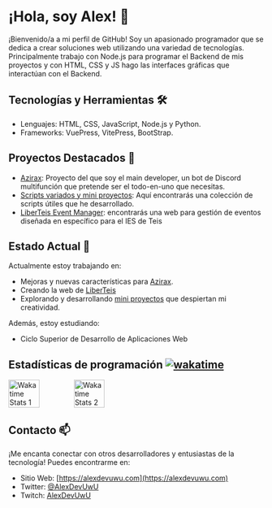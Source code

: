 # ¡Hola, soy Alex! 👋

¡Bienvenido/a a mi perfil de GitHub! Soy un apasionado programador que se dedica a crear soluciones web utilizando una variedad de tecnologías. Principalmente trabajo con Node.js para programar el Backend de mis proyectos y con HTML, CSS y JS hago las interfaces gráficas que interactúan con el Backend.

## Tecnologías y Herramientas 🛠️

- Lenguajes: HTML, CSS, JavaScript, Node.js y Python.
- Frameworks: VuePress, VitePress, BootStrap.

## Proyectos Destacados 🚀

- [Azirax](https://azirax.site): Proyecto del que soy el main developer, un bot de Discord multifunción que pretende ser el todo-en-uno que necesitas.
- [Scripts variados y mini proyectos](https://github.com/AlexDeveloperUwU/miniprojects): Aquí encontrarás una colección de scripts útiles que he desarrollado.
- [LiberTeis Event Manager](https://github.com/AlexDeveloperUwU/liberteis): encontrarás una web para gestión de eventos diseñada en específico para el IES de Teis

## Estado Actual 🌱

Actualmente estoy trabajando en:

- Mejoras y nuevas características para [Azirax](https://azirax.site).
- Creando la web de [LiberTeis](https://github.com/alexdeveloperuwu/liberteis)
- Explorando y desarrollando [mini proyectos](https://github.com/AlexDeveloperUwU/miniprojects) que despiertan mi creatividad.

Además, estoy estudiando:

- Ciclo Superior de Desarrollo de Aplicaciones Web

## Estadísticas de programación [![wakatime](https://wakatime.com/badge/user/bf86471e-8eef-407a-8125-ccc771f3e40b.svg?style=social)](https://wakatime.com/@bf86471e-8eef-407a-8125-ccc771f3e40b)

<div style="display: flex; justify-content: space-between; width: 50%; margin: 0.1px;">
  <img src="https://wakatime.com/share/@AlexDevUwU/adf969ef-c8c4-45de-9faf-38c591cbf714.svg" alt="Wakatime Stats 1" width=49%/>
  <img src="https://wakatime.com/share/@AlexDevUwU/00163c4e-2b4b-4a93-9d5c-b1b0a12cf6ce.svg" alt="Wakatime Stats 2" width=49%/>
</div>

## Contacto 📫

¡Me encanta conectar con otros desarrolladores y entusiastas de la tecnología! Puedes encontrarme en:

- Sitio Web: [https://alexdevuwu.com](https://alexdevuwu.com)
- Twitter: [@AlexDevUwU](https://twitter.com/AlexDevUwU)
- Twitch: [AlexDevUwU](https://twitch.tv/alexdevuwu)
